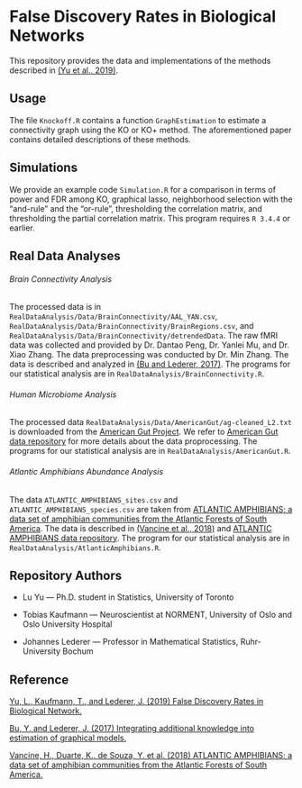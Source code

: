# False Discovery Rates in Biological Networks

This repository provides the data and implementations of the methods described in [(Yu et al., 2019)](https://arxiv.org/pdf/1907.03808.pdf). 

## Usage
The file `Knockoff.R` contains a function `GraphEstimation` to estimate a connectivity graph using the KO or KO+ method. The aforementioned paper contains detailed descriptions of these methods.

## Simulations
We provide an example code `Simulation.R` for a comparison in terms of power and FDR among KO, graphical lasso, neighborhood selection with the “and-rule” and the “or-rule”, thresholding the correlation matrix, and thresholding the partial correlation matrix. This program requires `R 3.4.4` or earlier.

## Real Data Analyses

###### Brain Connectivity Analysis  
The processed data is in `RealDataAnalysis/Data/BrainConnectivity/AAL_YAN.csv`, `RealDataAnalysis/Data/BrainConnectivity/BrainRegions.csv`, and `RealDataAnalysis/Data/BrainConnectivity/detrendedData`. 
The raw fMRI data was collected and provided by Dr. Dantao Peng, Dr. Yanlei Mu, and Dr. Xiao Zhang. 
The data preprocessing was conducted by Dr. Min Zhang.
The data is described and analyzed in [(Bu and Lederer, 2017)](https://arxiv.org/pdf/1704.02739.pdf). 
The programs for our statistical analysis are in `RealDataAnalysis/BrainConnectivity.R`. 

###### Human Microbiome Analysis
The processed data `RealDataAnalysis/Data/AmericanGut/ag-cleaned_L2.txt` is downloaded from the [American Gut Project](http://humanfoodproject.com/americangut/). 
We refer to [American Gut data repository](https://github.com/biocore/American-Gut) for more details about the data proprocessing. 
The programs for our statistical analysis are in `RealDataAnalysis/AmericanGut.R`.

###### Atlantic Amphibians Abundance Analysis
The data `ATLANTIC_AMPHIBIANS_sites.csv` and `ATLANTIC_AMPHIBIANS_species.csv` are taken from [ATLANTIC AMPHIBIANS: a data set of amphibian communities from the Atlantic Forests of South America](https://esajournals.onlinelibrary.wiley.com/doi/full/10.1002/ecy.2392). 
The data is described in [(Vancine et al., 2018)](https://esajournals.onlinelibrary.wiley.com/action/downloadSupplement?doi=10.1002%2Fecy.2392&file=ecy2392-sup-0002-MetadataS1.pdf)
and [ATLANTIC AMPHIBIANS data repository](https://github.com/mauriciovancine/ATLANTIC-AMPHIBIANS/tree/v1.0.0).
The program for our statistical analysis are in `RealDataAnalysis/AtlanticAmphibians.R`. 


## Repository Authors
- Lu Yu — Ph.D. student in Statistics, University of Toronto 

- Tobias Kaufmann — Neuroscientist at NORMENT, University of Oslo and Oslo University Hospital

- Johannes Lederer — Professor in Mathematical Statistics, Ruhr-University Bochum


## Reference
[Yu, L., Kaufmann, T., and Lederer, J. (2019) False Discovery Rates in Biological Network.](https://arxiv.org/pdf/1907.03808.pdf)

[Bu, Y. and Lederer, J. (2017) Integrating additional knowledge into estimation of graphical models.](https://arxiv.org/pdf/1704.02739.pdf)

[Vancine, H., Duarte, K., de Souza, Y. et al. (2018) ATLANTIC AMPHIBIANS: a data set of amphibian communities from the Atlantic Forests of South America.](https://esajournals.onlinelibrary.wiley.com/action/downloadSupplement?doi=10.1002%2Fecy.2392&file=ecy2392-sup-0002-MetadataS1.pdf)




